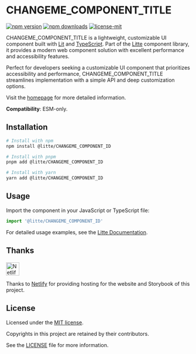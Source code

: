 # CHANGEME_COMPONENT_TITLE

<!-- [![jsr score](https://jsr.io/badges/@litte/CHANGEME_COMPONENT_ID/score)](https://jsr.io/@litte/CHANGEME_COMPONENT_ID) -->
<!-- [![jsr version](https://jsr.io/badges/@litte/CHANGEME_COMPONENT_ID)](https://jsr.io/@litte/CHANGEME_COMPONENT_ID) -->
[![npm version](https://img.shields.io/npm/v/@litte/CHANGEME_COMPONENT_ID)](https://www.npmjs.com/package/@litte/CHANGEME_COMPONENT_ID)
[![npm downloads](https://img.shields.io/npm/dm/@litte/CHANGEME_COMPONENT_ID)](https://www.npmjs.com/package/@litte/CHANGEME_COMPONENT_ID)
[![license-mit](https://img.shields.io/badge/License-MIT-greens.svg)][license-mit]

CHANGEME_COMPONENT_TITLE is a lightweight, customizable UI component built with [Lit][lit]
and [TypeScript][typescript]. Part of the [Litte][litte-homepage] component library,
it provides a modern web component solution with excellent performance and
accessibility features.

Perfect for developers seeking a customizable UI component that prioritizes accessibility and performance,
CHANGEME_COMPONENT_TITLE streamlines implementation with a simple API and deep customization options.

Visit the [homepage][litte-homepage] for more detailed information.

**Compatibility**: ESM-only.

## Installation

```sh
# Install with npm
npm install @litte/CHANGEME_COMPONENT_ID

# Install with pnpm
pnpm add @litte/CHANGEME_COMPONENT_ID

# Install with yarn
yarn add @litte/CHANGEME_COMPONENT_ID
```

## Usage

Import the component in your JavaScript or TypeScript file:

```ts
import '@litte/CHANGEME_COMPONENT_ID'
```

For detailed usage examples, see the [Litte Documentation](https://litte.dev/docs).

## Thanks

<p align="left" style="margin-top: 20px;">
  <a href="https://www.netlify.com/?utm_source=litte&utm_medium=npmjs&utm_campaign=README" style="margin-right: 12px;">
    <img src="https://www.netlify.com/img/global/badges/netlify-color-accent.svg" alt="Netlify" height="36px" />
  </a>
</p>

Thanks to [Netlify](https://www.netlify.com/) for providing hosting for the website and Storybook of this project.

## License

Licensed under the [MIT license][license-mit].

Copyrights in this project are retained by their contributors.

See the [LICENSE][license-mit] file for more information.

[litte-homepage]: https://litte.dev
[license-mit]: https://github.com/riipandi/litte/blob/main/LICENSE
[typescript]: https://www.typescriptlang.org
[lit]: https://lit.dev
